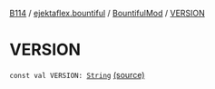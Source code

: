 [B114](../../index.md) / [ejektaflex.bountiful](../index.md) / [BountifulMod](index.md) / [VERSION](./-v-e-r-s-i-o-n.md)

# VERSION

`const val VERSION: `[`String`](https://kotlinlang.org/api/latest/jvm/stdlib/kotlin/-string/index.html) [(source)](https://github.com/ejektaflex/Bountiful/tree/develop/src/main/kotlin/ejektaflex/bountiful/BountifulMod.kt#L31)